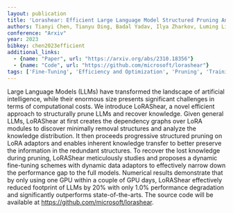 ```yaml
---
layout: publication
title: 'Lorashear: Efficient Large Language Model Structured Pruning And Knowledge Recovery'
authors: Tianyi Chen, Tianyu Ding, Badal Yadav, Ilya Zharkov, Luming Liang
conference: "Arxiv"
year: 2023
bibkey: chen2023efficient
additional_links:
  - {name: "Paper", url: "https://arxiv.org/abs/2310.18356"}
  - {name: "Code", url: "https://github.com/microsoft/lorashear"}
tags: ['Fine-Tuning', 'Efficiency and Optimization', 'Pruning', 'Training Techniques', 'Has Code', 'Pretraining Methods']
---
```

Large Language Models (LLMs) have transformed the landscape of artificial
intelligence, while their enormous size presents significant challenges in
terms of computational costs. We introduce LoRAShear, a novel efficient
approach to structurally prune LLMs and recover knowledge. Given general LLMs,
LoRAShear at first creates the dependency graphs over LoRA modules to discover
minimally removal structures and analyze the knowledge distribution. It then
proceeds progressive structured pruning on LoRA adaptors and enables inherent
knowledge transfer to better preserve the information in the redundant
structures. To recover the lost knowledge during pruning, LoRAShear
meticulously studies and proposes a dynamic fine-tuning schemes with dynamic
data adaptors to effectively narrow down the performance gap to the full
models. Numerical results demonstrate that by only using one GPU within a
couple of GPU days, LoRAShear effectively reduced footprint of LLMs by 20% with
only 1.0% performance degradation and significantly outperforms
state-of-the-arts. The source code will be available at
https://github.com/microsoft/lorashear.
